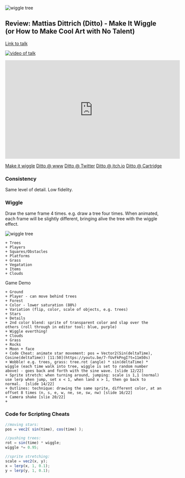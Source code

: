  <img src="https://cdn.rawgit.com/longda/notes/master/img/wiggle-wobble.gif" alt="wiggle tree" />

## Review: Mattias Dittrich (Ditto) - Make It Wiggle (or How to Make Cool Art with No Talent)

[Link to talk](https://www.youtube.com/watch?v=7-fUvFkPngI)

[![video of talk](http://img.youtube.com/vi/7-fUvFkPngI/0.jpg)](http://www.youtube.com/watch?v=7-fUvFkPngI)
<iframe width="560" height="315" src="https://www.youtube.com/embed/7-fUvFkPngI" frameborder="0" allowfullscreen></iframe>

[Make it wiggle](https://ditto.itch.io/makeitwiggle)
[Ditto @ www](http://www.matthiasdittrich.com/)
[Ditto @ Twitter](https://twitter.com/dittomat)
[Ditto @ itch.io](https://ditto.itch.io/)
[Ditto @ Cartridge](https://cartrdge.com/ditto)


### Consistency
  Same level of detail.  Low fidelity.
  

### Wiggle
  Draw the same frame 4 times.  e.g. draw a tree four times.
  When animated, each frame will be slightly different, bringing alive the tree with the wiggle effect.
  
  <img src="https://cdn.rawgit.com/longda/notes/master/img/ditto-wiggle-tree.png" alt="wiggle tree" />
  
    + Trees
    + Players
    + Squares/Obstacles
    + Platforms
    + Grass
    + Vegatation
    + Items
    + Clouds
  
  Game Demo
  
    + Ground
    + Player - can move behind trees
    + Forest
    + Color - lower saturation (80%)
    + Variation (flip, color, scale of objects, e.g. trees)
    + Stars
    + Details
    + 2nd color blend: sprite of transparent color and slap over the others (roll through in editor tool: blue, purple)
    + Wiggle everthing!
    + Clouds
    + Grass
    + Rocks
    + Moon + face
    + Code Cheat: animate star movement: pos = Vector2(Sin(deltaTime), Cosine(deltaTime)) [11:50](https://youtu.be/7-fUvFkPngI?t=11m50s)
    + Wobble! e.g. trees, grass: tree.rot (angle) * sin(deltaTime) * wiggle (each time walk into tree, wiggle is set to random number above) - goes back and forth with the sine wave. [slide 12/22]
    + Sprite stretch: when turning around, jumping: scale is 1,1 (normal) use lerp when jump, set x < 1, when land x > 1, then go back to normal.  [slide 14/22]
    + Outlines: technique: drawing the same sprite, different color, at an offset 8 times (n, s, e, w, ne, se, sw, nw) [slide 16/22]
    + Camera shake [slie 20/22]
    + 
    

### Code for Scripting Cheats

```javascript
//moving stars:
pos = vec2( sin(time), cos(time) );

//pushing trees:
rot = sin(time) * wiggle;
wiggle *= 0.95;

//sprite stretching: 
scale = vec2(x, y);
x = lerp(x, 1, 0.1);
y = lerp(y, 1, 0.1);
```


